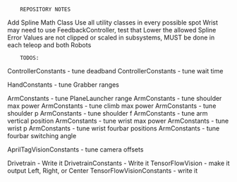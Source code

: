         REPOSITORY NOTES
Add Spline Math Class
Use all utility classes in every possible spot
Wrist may need to use FeedbackController, test that
Lower the allowed Spline Error
Values are not clipped or scaled in subsystems, MUST be done in each teleop and both Robots

        TODOS:
ControllerConstants - tune deadband
ControllerConstants - tune wait time

HandConstants - tune Grabber ranges

ArmConstants - tune PlaneLauncher range
ArmConstants - tune shoulder max power
ArmConstants - tune climb max power
ArmConstants - tune shoulder p
ArmConstants - tune shoulder f
ArmConstants - tune arm vertical position
ArmConstants - tune wrist max power
ArmConstants - tune wrist p
ArmConstants - tune wrist fourbar positions
ArmConstants - tune fourbar switching angle

AprilTagVisionConstants - tune camera offsets

Drivetrain - Write it
DrivetrainConstants - Write it
TensorFlowVision - make it output Left, Right, or Center
TensorFlowVisionConstants - write it